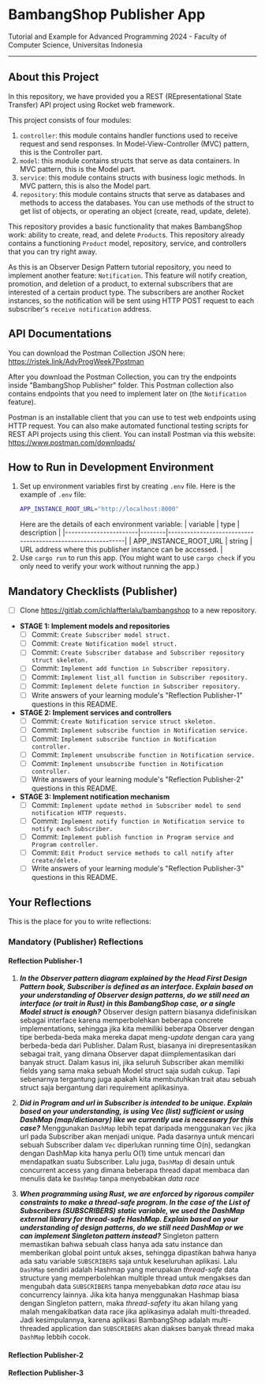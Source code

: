 # BambangShop Publisher App
Tutorial and Example for Advanced Programming 2024 - Faculty of Computer Science, Universitas Indonesia

---

## About this Project
In this repository, we have provided you a REST (REpresentational State Transfer) API project using Rocket web framework.

This project consists of four modules:
1.  `controller`: this module contains handler functions used to receive request and send responses.
    In Model-View-Controller (MVC) pattern, this is the Controller part.
2.  `model`: this module contains structs that serve as data containers.
    In MVC pattern, this is the Model part.
3.  `service`: this module contains structs with business logic methods.
    In MVC pattern, this is also the Model part.
4.  `repository`: this module contains structs that serve as databases and methods to access the databases.
    You can use methods of the struct to get list of objects, or operating an object (create, read, update, delete).

This repository provides a basic functionality that makes BambangShop work: ability to create, read, and delete `Product`s.
This repository already contains a functioning `Product` model, repository, service, and controllers that you can try right away.

As this is an Observer Design Pattern tutorial repository, you need to implement another feature: `Notification`.
This feature will notify creation, promotion, and deletion of a product, to external subscribers that are interested of a certain product type.
The subscribers are another Rocket instances, so the notification will be sent using HTTP POST request to each subscriber's `receive notification` address.

## API Documentations

You can download the Postman Collection JSON here: https://ristek.link/AdvProgWeek7Postman

After you download the Postman Collection, you can try the endpoints inside "BambangShop Publisher" folder.
This Postman collection also contains endpoints that you need to implement later on (the `Notification` feature).

Postman is an installable client that you can use to test web endpoints using HTTP request.
You can also make automated functional testing scripts for REST API projects using this client.
You can install Postman via this website: https://www.postman.com/downloads/

## How to Run in Development Environment
1.  Set up environment variables first by creating `.env` file.
    Here is the example of `.env` file:
    ```bash
    APP_INSTANCE_ROOT_URL="http://localhost:8000"
    ```
    Here are the details of each environment variable:
    | variable              | type   | description                                                |
    |-----------------------|--------|------------------------------------------------------------|
    | APP_INSTANCE_ROOT_URL | string | URL address where this publisher instance can be accessed. |
2.  Use `cargo run` to run this app.
    (You might want to use `cargo check` if you only need to verify your work without running the app.)

## Mandatory Checklists (Publisher)
-   [ ] Clone https://gitlab.com/ichlaffterlalu/bambangshop to a new repository.
-   **STAGE 1: Implement models and repositories**
    -   [ ] Commit: `Create Subscriber model struct.`
    -   [ ] Commit: `Create Notification model struct.`
    -   [ ] Commit: `Create Subscriber database and Subscriber repository struct skeleton.`
    -   [ ] Commit: `Implement add function in Subscriber repository.`
    -   [ ] Commit: `Implement list_all function in Subscriber repository.`
    -   [ ] Commit: `Implement delete function in Subscriber repository.`
    -   [ ] Write answers of your learning module's "Reflection Publisher-1" questions in this README.
-   **STAGE 2: Implement services and controllers**
    -   [ ] Commit: `Create Notification service struct skeleton.`
    -   [ ] Commit: `Implement subscribe function in Notification service.`
    -   [ ] Commit: `Implement subscribe function in Notification controller.`
    -   [ ] Commit: `Implement unsubscribe function in Notification service.`
    -   [ ] Commit: `Implement unsubscribe function in Notification controller.`
    -   [ ] Write answers of your learning module's "Reflection Publisher-2" questions in this README.
-   **STAGE 3: Implement notification mechanism**
    -   [ ] Commit: `Implement update method in Subscriber model to send notification HTTP requests.`
    -   [ ] Commit: `Implement notify function in Notification service to notify each Subscriber.`
    -   [ ] Commit: `Implement publish function in Program service and Program controller.`
    -   [ ] Commit: `Edit Product service methods to call notify after create/delete.`
    -   [ ] Write answers of your learning module's "Reflection Publisher-3" questions in this README.

## Your Reflections
This is the place for you to write reflections:

### Mandatory (Publisher) Reflections

#### Reflection Publisher-1
1. ***In the Observer pattern diagram explained by the Head First Design Pattern book, Subscriber is defined as an interface. Explain based on your understanding of Observer design patterns, do we still need an interface (or trait in Rust) in this BambangShop case, or a single Model struct is enough?***
Observer design pattern biasanya didefinisikan sebagai interface karena memperbolehkan beberapa concrete implementations, sehingga jika kita memiliki beberapa Observer dengan tipe berbeda-beda maka mereka dapat meng-*update* dengan cara yang berbeda-beda dari Publisher. Dalam Rust, biasanya ini direpresentasikan sebagai trait, yang dimana Observer dapat diimplementasikan dari banyak struct. Dalam kasus ini, jika seluruh Subscriber akan memiliki fields yang sama maka sebuah Model struct saja sudah cukup. Tapi sebenarnya tergantung juga apakah kita membutuhkan trait atau sebuah struct saja bergantung dari requirement aplikasinya.
   
2. ***Did in Program and url in Subscriber is intended to be unique. Explain based on your understanding, is using Vec (list) sufficient or using DashMap (map/dictionary) like we currently use is necessary for this case?***
Menggunakan `DashMap` lebih tepat daripada menggunakan `Vec` jika url pada Subscriber akan menjadi unique. Pada dasarnya untuk mencari sebuah Subscriber dalam `Vec` diperlukan running time O(n), sedangkan dengan DashMap kita hanya perlu O(1) time untuk mencari dan mendapatkan suatu Subscriber. Lalu juga, `DashMap` di desain untuk concurrent access yang dimana beberapa thread dapat membaca dan menulis data ke `DashMap` tanpa menyebabkan *data race*
   
3. ***When programming using Rust, we are enforced by rigorous compiler constraints to make a thread-safe program. In the case of the List of Subscribers (SUBSCRIBERS) static variable, we used the DashMap external library for thread-safe HashMap. Explain based on your understanding of design patterns, do we still need DashMap or we can implement Singleton pattern instead?***
Singleton pattern memastikan bahwa sebuah class hanya ada satu instance dan memberikan global point untuk akses, sehingga dipastikan bahwa hanya ada satu variable `SUBSCRIBERS` saja untuk keseluruhan aplikasi. Lalu `DashMap` sendiri adalah Hashmap yang merupakan *thread-safe* data structure yang memperbolehkan multiple thread untuk mengakses dan mengubah data `SUBSCRIBERS` tanpa menyebabkan *data race* atau isu concurrency lainnya. Jika kita hanya menggunakan Hashmap biasa dengan Singleton pattern, maka *thread-safety* itu akan hilang yang malah mengakibatkan data race jika aplikasinya adalah multi-threaded. Jadi kesimpulannya, karena aplikasi BambangShop adalah multi-threaded application dan `SUBSCRIBERS` akan diakses banyak thread maka `DashMap` lebbih cocok.

#### Reflection Publisher-2

#### Reflection Publisher-3
